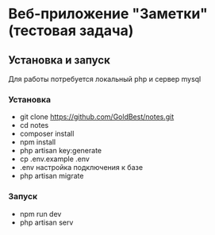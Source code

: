 # Веб-приложение "Заметки" (тестовая задача)

## Установка и запуск
Для работы потребуется локальный php и сервер mysql

### Установка
- git clone https://github.com/GoldBest/notes.git
- cd notes
- composer install
- npm install
- php artisan key:generate
- cp .env.example .env
- .env настройка подключения к базе
- php artisan migrate

### Запуск
- npm run dev
- php artisan serv
